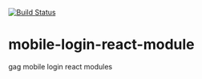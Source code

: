 [![Build Status](https://travis-ci.org/nvsky/mobile-login-react-module/jobs/170979346#)](https://travis-ci.org/bang88/typescript-react-redux-starter)

# mobile-login-react-module
gag mobile login react modules
